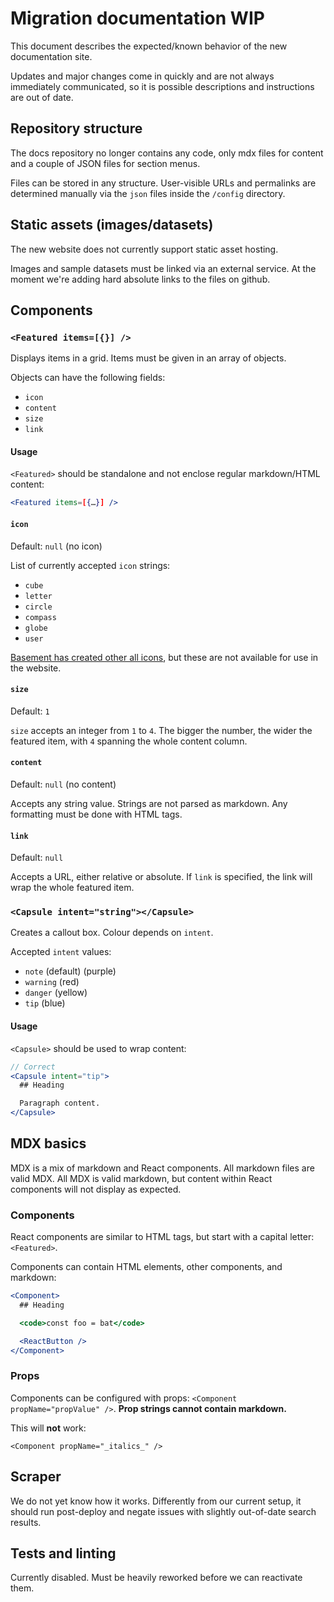 # Migration documentation WIP

This document describes the expected/known behavior of the new documentation site.

Updates and major changes come in quickly and are not always immediately communicated, so it is possible descriptions and instructions are out of date.

## Repository structure

The docs repository no longer contains any code, only mdx files for content and a couple of JSON files for section menus.

Files can be stored in any structure. User-visible URLs and permalinks are determined manually via the `json` files inside the `/config` directory.

## Static assets (images/datasets)

The new website does not currently support static asset hosting.

Images and sample datasets must be linked via an external service. At the moment we're adding hard absolute links to the files on github.


## Components

### `<Featured items=[{}] />`

Displays items in a grid. Items must be given in an array of objects.

Objects can have the following fields:

- `icon`
- `content`
- `size`
- `link`

#### Usage

`<Featured>` should be standalone and not enclose regular markdown/HTML content:

```jsx
<Featured items=[{…}] />
```

#### `icon`

Default: `null` (no icon)

List of currently accepted `icon` strings:

- `cube`
- `letter`
- `circle`
- `compass`
- `globe`
- `user`

[Basement has created other all icons](https://drive.google.com/drive/folders/10Fvz6d6jPBhXYGhqFRR2G5GQQK43Nt2O), but these are not available for use in the website.

#### `size`

Default: `1`

`size` accepts an integer from `1` to `4`. The bigger the number, the wider the featured item, with `4` spanning the whole content column.

#### `content`

Default: `null` (no content)

Accepts any string value. Strings are not parsed as markdown. Any formatting must be done with HTML tags.

#### `link`

Default: `null`

Accepts a URL, either relative or absolute. If `link` is specified, the link will wrap the whole featured item.

### `<Capsule intent="string"></Capsule>`

Creates a callout box. Colour depends on `intent`.

Accepted `intent` values:

- `note` (default) (purple)
- `warning` (red)
- `danger` (yellow)
- `tip` (blue)

#### Usage

`<Capsule>` should be used to wrap content:

```jsx
// Correct
<Capsule intent="tip">
  ## Heading

  Paragraph content.
</Capsule>
```

## MDX basics

MDX is a mix of markdown and React components. All markdown files are valid MDX. All MDX is valid markdown, but content within React components will not display as expected.

### Components

React components are similar to HTML tags, but start with a capital letter: `<Featured>`.

Components can contain HTML elements, other components, and markdown:

```jsx
<Component>
  ## Heading

  <code>const foo = bat</code>

  <ReactButton />
</Component>
```

### Props

Components can be configured with props: `<Component propName="propValue" />`. **Prop strings cannot contain markdown.**

This will **not** work:

```
<Component propName="_italics_" />
```

## Scraper

We do not yet know how it works. Differently from our current setup, it should run post-deploy and negate issues with slightly out-of-date search results.

## Tests and linting

Currently disabled. Must be heavily reworked before we can reactivate them.

